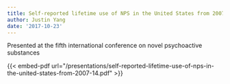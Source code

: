 ```yaml
---
title: Self-reported lifetime use of NPS in the United States from 2007-14
author: Justin Yang
date: '2017-10-23'
---
```

Presented at the fifth international conference on novel psychoactive substances

{{< embed-pdf url="/presentations/self-reported-lifetime-use-of-nps-in-the-united-states-from-2007-14.pdf" >}}